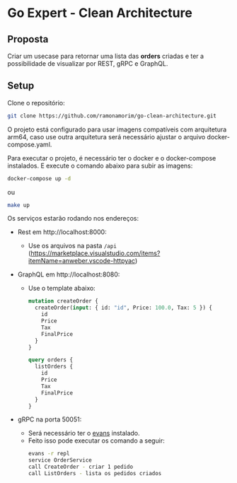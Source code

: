 # Go Expert - Clean Architecture

## Proposta

Criar um usecase para retornar uma lista das __orders__ criadas e ter a possibilidade de visualizar por REST, gRPC e GraphQL.

## Setup 

Clone o repositório:

```bash
git clone https://github.com/ramonamorim/go-clean-architecture.git
```

O projeto está configurado para usar imagens compatíveis com arquitetura arm64, caso use outra arquitetura será necessário ajustar o arquivo docker-compose.yaml.

Para executar o projeto, é necessário ter o docker e o docker-compose instalados. E execute o comando abaixo para subir as imagens:

```bash
docker-compose up -d
```
ou

```bash
make up
```

Os serviços estarão rodando nos endereços:

- Rest em http://localhost:8000:

  - Use os arquivos na pasta `/api` 
  (https://marketplace.visualstudio.com/items?itemName=anweber.vscode-httpyac)

- GraphQL em http://localhost:8080:

  - Use o template abaixo:

    ```graphql
    mutation createOrder {
      createOrder(input: { id: "id", Price: 100.0, Tax: 5 }) {
        id
        Price
        Tax
        FinalPrice
      }
    }

    query orders {
      listOrders {
        id
        Price
        Tax
        FinalPrice
      }
    }
    ```

- gRPC na porta 50051:
  - Será necessário ter o [evans](https://github.com/ktr0731/evans?tab=readme-ov-file#installation) instalado.
  - Feito isso pode executar os comando a seguir:
    ```bash
    evans -r repl
    service OrderService
    call CreateOrder - criar 1 pedido
    call ListOrders - lista os pedidos criados
    ```
